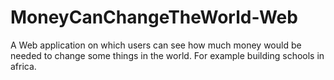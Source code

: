 # MoneyCanChangeTheWorld-Web
A Web application on which users can see how much money would be needed to change some things in the world. For example building schools in africa.
